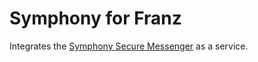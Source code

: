 # Symphony for Franz

Integrates the [Symphony Secure Messenger](https://symphony.com/) as a service.
